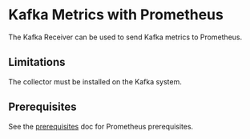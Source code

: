 # Kafka Metrics with Prometheus

The Kafka Receiver can be used to send Kafka metrics to Prometheus.

## Limitations

The collector must be installed on the Kafka system.

## Prerequisites

See the [prerequisites](../README.md) doc for Prometheus prerequisites.
